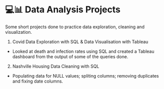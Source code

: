 # 💻📊 Data Analysis Projects
Some short projects done to practice data exploration, cleaning and visualization.

1. Covid Data Exploration with SQL & Data Visualisation with Tableau

 - Looked at death and infection rates using SQL and created a Tableau dashboard from the output of some of the queries done.

2. Nashville Housing Data Cleaning with SQL

 - Populating data for NULL values; spliting columns; removing duplicates and fixing date columns.

